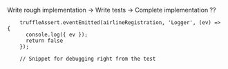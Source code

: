 Write rough implementation -> Write tests -> Complete implementation ??

```
    truffleAssert.eventEmitted(airlineRegistration, 'Logger', (ev) => {
      console.log({ ev });
      return false
    });

    // Snippet for debugging right from the test

```
